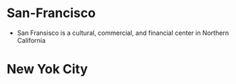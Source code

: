 # San-Francisco

- San Fransisco is a cultural, commercial, and financial center in Northern California

# New Yok City
